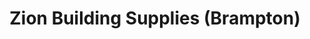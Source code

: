 ---
title: "Zion Building Supplies (Brampton)"
url: /brampton/zion-building-supplies-brampton/
shop: doityourself
---